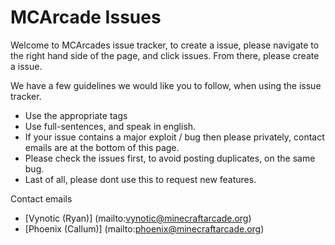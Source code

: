 MCArcade Issues
======

Welcome to MCArcades issue tracker, to create a issue, please navigate to the right hand side of the page, and click issues.
From there, please create a issue. 

We have a few guidelines we would like you to follow, when using the issue tracker.
  * Use the appropriate tags
  * Use full-sentences, and speak in english.
  * If your issue contains a major exploit / bug then please privately, contact emails are at the bottom of this page.
  * Please check the issues first, to avoid posting duplicates, on the same bug.
  * Last of all, please dont use this to request new features.
  

Contact emails
  * [Vynotic (Ryan)] (mailto:vynotic@minecraftarcade.org)
  * [Phoenix (Callum)] (mailto:phoenix@minecraftarcade.org)
